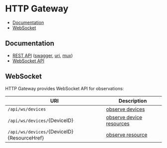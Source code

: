 # HTTP Gateway

- [Documentation](#documentation)
- [WebSocket](#websocket)

## Documentation
- [REST API](https://petstore.swagger.io/?url=https://raw.githubusercontent.com/go-ocf/cloud/master/http-gateway/swagger.yaml) ([swagger](/swagger.yaml), [uri](/uri/uri.go), [mux](/service/httpApi.go))
- [WebSocket API](#websocket)

## WebSocket

HTTP Gateway provides WebSocket API for observations:

| URI                                                       | Description                                                     |
| ---                                                       | ---                                                             |
| `/api/ws/devices`                                         | [observe devices](/service/observeDevices_test.go)                   |
| `/api/ws/devices/`{DeviceID}                              | [observe device resources](/service/observeDeviceResources_test.go)  |
| `/api/ws/devices/`{DeviceID}{ResourceHref}                | [observe resource](/service/observeResource_test.go)                 |

